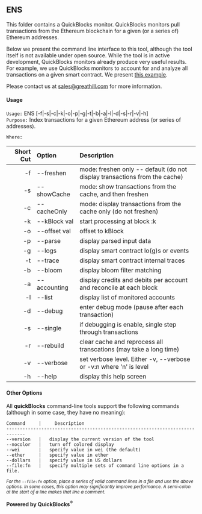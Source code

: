 ## ENS

This folder contains a QuickBlocks monitor. QuickBlocks monitors pull transactions from the Ethereum blockchain for a given (or a series of) Ethereum addresses.

Below we present the command line interface to this tool, although the tool itself is not available under open source. While the tool is in active development, QuickBlocks monitors already produce very useful results. For example, we use QuickBlocks monitors to account for and analyze all transactions on a given smart contract. We present [this example](http://dao.quickblocks.io).

Please contact us at [sales@greathill.com](mailto:sales@greathill.com) for more information.

#### Usage

`Usage:`    ENS [-f|-s|-c|-k|-o|-p|-g|-t|-b|-a|-l|-d|-s|-r|-v|-h]  
`Purpose:`  Index transactions for a given Ethereum address (or series of addresses).
             
`Where:`  

| Short Cut | Option | Description |
| -------: | :------- | :------- |
| -f | --freshen | mode: freshen only -- default (do not display transactions from the cache) |
| -s | --showCache | mode: show transactions from the cache, and then freshen |
| -c | --cacheOnly | mode: display transactions from the cache only (do not freshen) |
| -k | --kBlock val | start processing at block :k |
| -o | --offset val | offset to kBlock |
| -p | --parse | display parsed input data |
| -g | --logs | display smart contract lo(g)s or events |
| -t | --trace | display smart contract internal traces |
| -b | --bloom | display bloom filter matching |
| -a | --accounting | display credits and debits per account and reconcile at each block |
| -l | --list | display list of monitored accounts |
| -d | --debug | enter debug mode (pause after each transaction) |
| -s | --single | if debugging is enable, single step through transactions |
| -r | --rebuild | clear cache and reprocess all transcations (may take a long time) |
| -v | --verbose | set verbose level. Either -v, --verbose or -v:n where 'n' is level |
| -h | --help | display this help screen |

#### Other Options

All **quickBlocks** command-line tools support the following commands (although in some case, they have no meaning):

    Command     |     Description
    -----------------------------------------------------------------------------
    --version   |   display the current version of the tool
    --nocolor   |   turn off colored display
    --wei       |   specify value in wei (the default)
    --ether     |   specify value in ether
    --dollars   |   specify value in US dollars
    --file:fn   |   specify multiple sets of command line options in a file.

<small>*For the `--file:fn` option, place a series of valid command lines in a file and use the above options. In some cases, this option may significantly improve performance. A semi-colon at the start of a line makes that line a comment.*</small>

**Powered by QuickBlocks<sup>&reg;</sup>**


